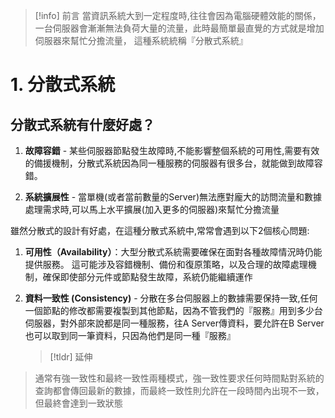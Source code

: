 
> [!info] 前言
>  當資訊系統大到一定程度時,往往會因為電腦硬體效能的關係，一台伺服器會漸漸無法負荷大量的流量，此時最簡單最直覺的方式就是增加伺服器來幫忙分擔流量，
>  這種系統統稱『分散式系統』

# 1. 分散式系統

## 分散式系統有什麼好處？

1. **故障容錯** - 某些伺服器節點發生故障時,不能影響整個系統的可用性,需要有效的備援機制，分散式系統因為同一種服務的伺服器有很多台，就能做到故障容錯。

2. **系統擴展性** - 當單機(或者當前數量的Server)無法應對龐大的訪問流量和數據處理需求時,可以馬上水平擴展(加入更多的伺服器)來幫忙分擔流量

雖然分散式的設計有好處，在這種分散式系統中,常常會遇到以下2個核心問題:

1. **可用性（Availability）**：大型分散式系統需要確保在面對各種故障情況時仍能提供服務。 這可能涉及容錯機制、備份和復原策略，以及合理的故障處理機制，確保即使部分元件或節點發生故障，系統仍能繼續運作

2. **資料一致性 (Consistency)** - 分散在多台伺服器上的數據需要保持一致,任何一個節點的修改都需要複製到其他節點，因為不管我們的『服務』用到多少台伺服器，對外部來說都是同一種服務，往A Server傳資料，要允許在B Server也可以取到同一筆資料，只因為他們是同一種『服務』
   
   > [!tldr] 延伸
>	通常有強一致性和最終一致性兩種模式，強一致性要求任何時間點對系統的查詢都會傳回最新的數據，而最終一致性則允許在一段時間內出現不一致，但最終會達到一致狀態
